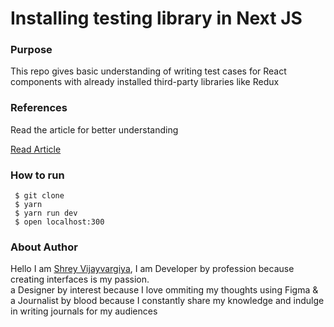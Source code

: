 <h1>Installing testing library in Next JS</h1>

<h3>Purpose</h3>
<p>This repo gives basic understanding of writing test cases for React components with already installed third-party libraries like Redux
</p>


<h3>References</h3>
<p>Read the article for better understanding</p>

<a href="https://shreyvijayvargiya26.medium.com/perfect-ui-library-with-react-813f41704584">Read Article</a>

<h3>How to run</h3>
 
 ```
  $ git clone
  $ yarn
  $ yarn run dev
  $ open localhost:300
 ```

<h3>About Author</h3>
<p>Hello I am <a href="https://shreyvijayvargiya26.medium.com/">Shrey Vijayvargiya</a>, I am Developer by profession because creating interfaces is my passion. 
  <br /> a Designer by interest because I love ommiting my thoughts using Figma & <br />a Journalist by blood because I constantly share my knowledge and indulge in writing journals for my audiences</p>

